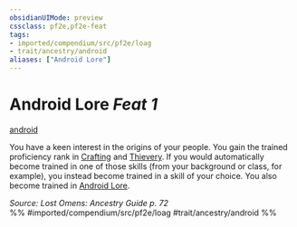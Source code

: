 ```yaml
---
obsidianUIMode: preview
cssclass: pf2e,pf2e-feat
tags:
- imported/compendium/src/pf2e/loag
- trait/ancestry/android
aliases: ["Android Lore"]
---
```

# Android Lore  *Feat 1*  
[android](android-loag.md)  


You have a keen interest in the origins of your people. You gain the trained proficiency rank in [Crafting](../skills.md#Crafting) and [Thievery](../skills.md#Thievery). If you would automatically become trained in one of those skills (from your background or class, for example), you instead become trained in a skill of your choice. You also become trained in [Android Lore](../skills.md#Lore).

*Source: Lost Omens: Ancestry Guide p. 72*  
%% #imported/compendium/src/pf2e/loag #trait/ancestry/android %%